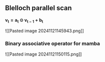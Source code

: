 ## Blelloch parallel scan

$\mathbf{v_t = a_t ⊙ v_{t−1} + b_t}$

![[Pasted image 20241121145943.png]]
### Binary associative operator for mamba
![[Pasted image 20241121150115.png]]
